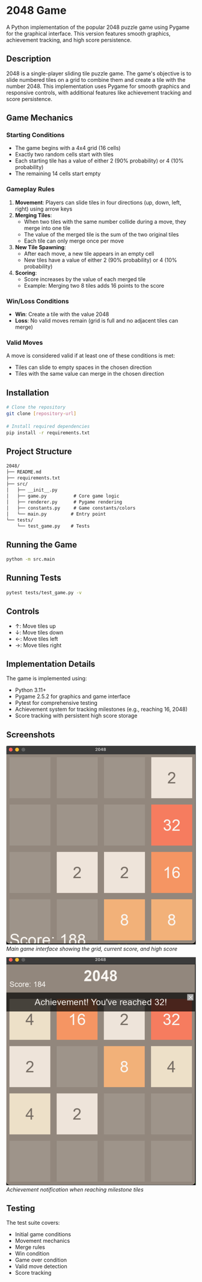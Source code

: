 # 2048 Game

A Python implementation of the popular 2048 puzzle game using Pygame for the graphical interface. This version features smooth graphics, achievement tracking, and high score persistence.

## Description

2048 is a single-player sliding tile puzzle game. The game's objective is to slide numbered tiles on a grid to combine them and create a tile with the number 2048. This implementation uses Pygame for smooth graphics and responsive controls, with additional features like achievement tracking and score persistence.

## Game Mechanics

### Starting Conditions
- The game begins with a 4x4 grid (16 cells)
- Exactly two random cells start with tiles
- Each starting tile has a value of either 2 (90% probability) or 4 (10% probability)
- The remaining 14 cells start empty

### Gameplay Rules
1. **Movement**: Players can slide tiles in four directions (up, down, left, right) using arrow keys
2. **Merging Tiles**:
   - When two tiles with the same number collide during a move, they merge into one tile
   - The value of the merged tile is the sum of the two original tiles
   - Each tile can only merge once per move
3. **New Tile Spawning**:
   - After each move, a new tile appears in an empty cell
   - New tiles have a value of either 2 (90% probability) or 4 (10% probability)
4. **Scoring**:
   - Score increases by the value of each merged tile
   - Example: Merging two 8 tiles adds 16 points to the score

### Win/Loss Conditions
- **Win**: Create a tile with the value 2048
- **Loss**: No valid moves remain (grid is full and no adjacent tiles can merge)

### Valid Moves
A move is considered valid if at least one of these conditions is met:
- Tiles can slide to empty spaces in the chosen direction
- Tiles with the same value can merge in the chosen direction

## Installation

```bash
# Clone the repository
git clone [repository-url]

# Install required dependencies
pip install -r requirements.txt
```

## Project Structure

```
2048/
├── README.md
├── requirements.txt
├── src/
│   ├── __init__.py
│   ├── game.py          # Core game logic
│   ├── renderer.py      # Pygame rendering
│   ├── constants.py     # Game constants/colors
│   └── main.py         # Entry point
└── tests/
    └── test_game.py    # Tests
```

## Running the Game

```bash
python -m src.main
```

## Running Tests

```bash
pytest tests/test_game.py -v
```

## Controls
- ↑: Move tiles up
- ↓: Move tiles down
- ←: Move tiles left
- →: Move tiles right

## Implementation Details
The game is implemented using:
- Python 3.11+
- Pygame 2.5.2 for graphics and game interface
- Pytest for comprehensive testing
- Achievement system for tracking milestones (e.g., reaching 16, 2048)
- Score tracking with persistent high score storage

## Screenshots

![Game Interface](screenshots/game_interface.png)
*Main game interface showing the grid, current score, and high score*

![Achievement Popup](screenshots/achievement.png)
*Achievement notification when reaching milestone tiles*

## Testing
The test suite covers:
- Initial game conditions
- Movement mechanics
- Merge rules
- Win condition
- Game over condition
- Valid move detection
- Score tracking
